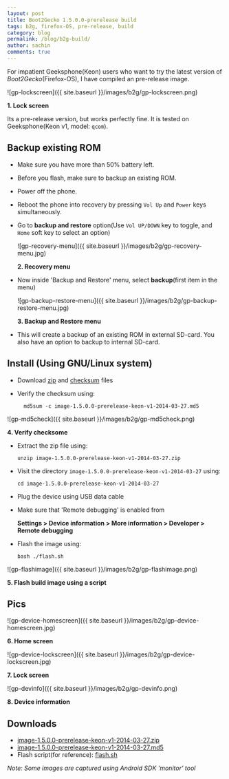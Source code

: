 ```yaml
---
layout: post
title: Boot2Gecko 1.5.0.0-prerelease build
tags: b2g, firefox-OS, pre-release, build
category: blog
permalink: /blog/b2g-build/
author: sachin
comments: true
---
```


For impatient Geeksphone(Keon) users who want to try the latest
version of *Boot2Gecko*(Firefox-OS), I have compiled an pre-release image.

![gp-lockscreen]({{ site.baseurl }}/images/b2g/gp-lockscreen.png)

**1. Lock screen**

Its a pre-release version, but works perfectly fine. It is tested on
Geeksphone(Keon v1, model: `qcom`).

## Backup existing ROM

- Make sure you have more than 50% battery left.
- Before you flash, make sure to backup an existing ROM.
- Power off the phone.
- Reboot the phone into recovery by pressing `Vol Up` and `Power` keys
  simultaneously.
- Go to **backup and restore** option(Use `Vol UP/DOWN` key to
  toggle, and `Home` soft key to select an option)

    ![gp-recovery-menu]({{ site.baseurl }}/images/b2g/gp-recovery-menu.jpg)

    **2. Recovery menu**

-   Now inside 'Backup and Restore' menu, select **backup**(first item
    in the menu)

    ![gp-backup-restore-menu]({{ site.baseurl }}/images/b2g/gp-backup-restore-menu.jpg)

    **3. Backup and Restore  menu**

-   This will create a backup of an existing ROM in external
    SD-card. You also have an option to backup to internal
    SD-card.

## Install (Using GNU/Linux system)

- Download
  [zip](https://drive.google.com/uc?id=0B-PZvjWWRSpQcUF1dVJEc2s5V3M&export=download)
  and
  [checksum](https://docs.google.com/file/d/0B-PZvjWWRSpQenNBX0dld0NIQ2c/)
  files

- Verify the checksum using:

        md5sum -c image-1.5.0.0-prerelease-keon-v1-2014-03-27.md5

![gp-md5check]({{ site.baseurl }}/images/b2g/gp-md5check.png)

**4. Verify checksome**

-   Extract the zip file using:

        unzip image-1.5.0.0-prerelease-keon-v1-2014-03-27.zip

-   Visit the directory
    `image-1.5.0.0-prerelease-keon-v1-2014-03-27` using:

        cd image-1.5.0.0-prerelease-keon-v1-2014-03-27

-   Plug the device using USB data cable
-   Make sure that 'Remote debugging' is enabled from

    **Settings > Device information > More information > Developer > Remote debugging**

-   Flash the image using:

        bash ./flash.sh

![gp-flashimage]({{ site.baseurl }}/images/b2g/gp-flashimage.png)

**5. Flash build image using a script**

## Pics

![gp-device-homescreen]({{ site.baseurl }}/images/b2g/gp-device-homescreen.jpg)

**6. Home screen**

![gp-device-lockscreen]({{ site.baseurl }}/images/b2g/gp-device-lockscreen.jpg)

**7. Lock screen**

![gp-devinfo]({{ site.baseurl }}/images/b2g/gp-devinfo.png)

**8. Device information**

## Downloads

-   [image-1.5.0.0-prerelease-keon-v1-2014-03-27.zip](https://drive.google.com/uc?id=0B-PZvjWWRSpQcUF1dVJEc2s5V3M&export=download)
-   [image-1.5.0.0-prerelease-keon-v1-2014-03-27.md5](https://docs.google.com/file/d/0B-PZvjWWRSpQenNBX0dld0NIQ2c/)
-   Flash script(for reference): [flash.sh](https://github.com/psachin/bash_scripts/blob/master/flash.sh)

*Note: Some images are captured using Android SDK 'monitor' tool*
